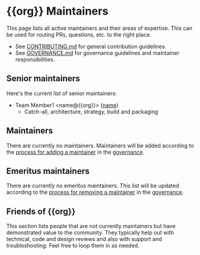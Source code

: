 # {{org}} Maintainers

This page lists all active maintainers and their areas of expertise. This can be used for routing PRs, questions, etc. to the right place.

* See [CONTRIBUTING.md](CONTRIBUTING.md) for general contribution guidelines.
* See [GOVERNANCE.md](GOVERNANCE.md) for governance guidelines and maintainer responsibilities.

## Senior maintainers

Here's the current list of senior maintainers:

* Team Member1 <name@{{org}}> ([name](https://github.com/name))
  * Catch-all, architecture, strategy, build and packaging

## Maintainers

There are currently no maintainers. Maintainers will be added according to the [process for adding a maintainer](GOVERNANCE.md#becoming-a-maintainer) in the [governance](GOVERNANCE.md).

## Emeritus maintainers

There are currently no emeritus maintainers.  This list will be updated according to the [process for removing a maintainer](GOVERNANCE.md#removing-a-maintainer) in the [governance](GOVERNANCE.md).

## Friends of {{org}}

This section lists people that are not currently maintainers but have demonstrated value to the community.
They typically help out with technical, code and design reviews and also with support and troubleshooting.
Feel free to loop them in as needed.
